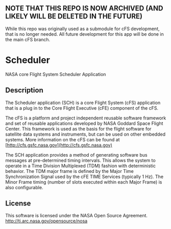 ## NOTE THAT THIS REPO IS NOW ARCHIVED (AND LIKELY WILL BE DELETED IN THE FUTURE)
While this repo was originally used as a submodule for cFS development, that is no longer needed. All future development for this app will be done in the main cFS branch.

# Scheduler

NASA core Flight System Scheduler Application

## Description

The Scheduler application (SCH) is a core Flight System (cFS) application that is a plug in to the Core Flight Executive (cFE) component of the cFS.

The cFS is a platform and project independent reusable software framework and set of reusable applications developed by NASA Goddard Space Flight Center. This framework is used as the basis for the flight software for satellite data systems and instruments, but can be used on other embedded systems. More information on the cFS can be found at [http://cfs.gsfc.nasa.gov](http://cfs.gsfc.nasa.gov)

The SCH application provides a method of generating software bus messages at pre-determined timing intervals. This allows the system to operate in a Time Division Multiplexed (TDM) fashion with deterministic behavior. The TDM major frame is defined by the Major Time Synchronization Signal used by the
cFE TIME Services (typically 1 Hz). The Minor Frame timing (number of slots executed within each Major Frame) is also configurable.

## License

This software is licensed under the NASA Open Source Agreement. http://ti.arc.nasa.gov/opensource/nosa
